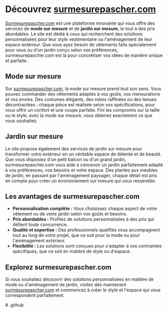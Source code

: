 <h1>Découvrez <a href="https://www.surmesurepascher.com/" target="_blank">surmesurepascher.com</a></h1>

<p><a href="https://www.surmesurepascher.com/" target="_blank">Surmesurepascher.com</a> est une plateforme innovante qui vous offre des services de <strong>mode sur mesure</strong> et de <strong>jardin sur mesure</strong>, le tout à des prix abordables. Le site est dédié à ceux qui recherchent des solutions personnalisées pour leur style vestimentaire ou l'aménagement de leur espace extérieur. Que vous ayez besoin de vêtements faits spécialement pour vous ou d'un jardin conçu selon vos préférences, surmesurepascher.com est là pour concrétiser vos idées de manière unique et parfaite.</p>

<h2>Mode sur mesure</h2>
<p>Sur <a href="https://www.surmesurepascher.com/" target="_blank">surmesurepascher.com</a>, la mode sur mesure prend tout son sens. Vous pouvez commander des vêtements adaptés à vos goûts, vos mensurations et vos envies. Des costumes élégants, des robes raffinées ou des tenues décontractées : chaque pièce est réalisée selon vos spécifications, pour vous offrir un confort et une coupe parfaite. Fini les compromis sur la taille ou le style, avec la mode sur mesure, vous obtenez exactement ce que vous souhaitez.</p>

<h2>Jardin sur mesure</h2>
<p>Le site propose également des services de jardin sur mesure pour transformer votre extérieur en un véritable espace de détente et de beauté. Que vous disposiez d'un petit balcon ou d'un grand jardin, surmesurepascher.com vous aide à concevoir un jardin parfaitement adapté à vos préférences, vos besoins et votre espace. Des plantes aux meubles de jardin, en passant par l'aménagement paysager, chaque détail est pris en compte pour créer un environnement sur mesure qui vous ressemble.</p>

<h2>Les avantages de surmesurepascher.com</h2>
<ul>
  <li><strong>Personnalisation complète :</strong> Vous choisissez chaque aspect de votre vêtement ou de votre jardin selon vos goûts et besoins.</li>
  <li><strong>Prix abordables :</strong> Profitez de solutions personnalisées à des prix qui défient toute concurrence.</li>
  <li><strong>Qualité et expertise :</strong> Des professionnels qualifiés vous accompagnent tout au long de votre projet, que ce soit pour la mode ou pour l'aménagement extérieur.</li>
  <li><strong>Flexibilité :</strong> Les solutions sont conçues pour s'adapter à vos contraintes spécifiques, que ce soit en matière de style ou d'espace.</li>
</ul>

<h2>Explorez surmesurepascher.com</h2>
<p>Si vous souhaitez découvrir des solutions personnalisées en matière de mode ou d'aménagement de jardin, visitez dès maintenant <a href="https://www.surmesurepascher.com/" target="_blank">surmesurepascher.com</a> et commencez à créer le style et l'espace qui vous correspondent parfaitement.</p>
# .github
